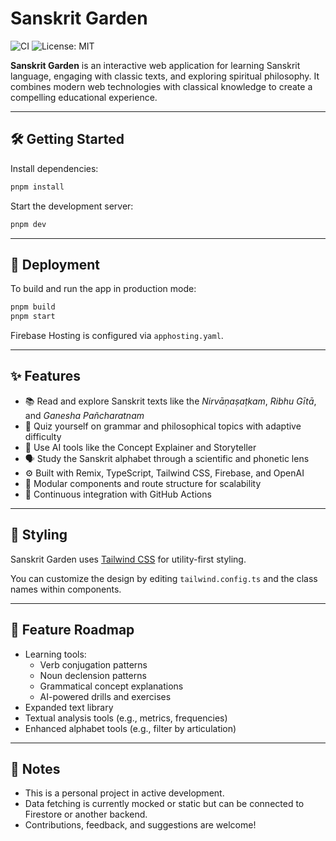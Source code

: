 # Sanskrit Garden

![CI](https://github.com/radcliffetech/sanskrit-garden/actions/workflows/ci.yml/badge.svg)
![License: MIT](https://img.shields.io/badge/License-MIT-yellow.svg)

**Sanskrit Garden** is an interactive web application for learning Sanskrit language, engaging with classic texts, and exploring spiritual philosophy. It combines modern web technologies with classical knowledge to create a compelling educational experience.

---

## 🛠 Getting Started

Install dependencies:

```bash
pnpm install
```

Start the development server:

```bash
pnpm dev
```

---

## 🚀 Deployment

To build and run the app in production mode:

```bash
pnpm build
pnpm start
```

Firebase Hosting is configured via `apphosting.yaml`.

---

## ✨ Features

- 📚 Read and explore Sanskrit texts like the _Nirvāṇaṣaṭkam_, _Ribhu Gītā_, and _Ganesha Pañcharatnam_
- 🧠 Quiz yourself on grammar and philosophical topics with adaptive difficulty
- 🤖 Use AI tools like the Concept Explainer and Storyteller
- 🗣️ Study the Sanskrit alphabet through a scientific and phonetic lens
- ⚙️ Built with Remix, TypeScript, Tailwind CSS, Firebase, and OpenAI
- 🧩 Modular components and route structure for scalability
- 🔁 Continuous integration with GitHub Actions

---

## 🎨 Styling

Sanskrit Garden uses [Tailwind CSS](https://tailwindcss.com/) for utility-first styling.

You can customize the design by editing `tailwind.config.ts` and the class names within components.

---

## 🧭 Feature Roadmap

- Learning tools:
  - Verb conjugation patterns
  - Noun declension patterns
  - Grammatical concept explanations
  - AI-powered drills and exercises
- Expanded text library
- Textual analysis tools (e.g., metrics, frequencies)
- Enhanced alphabet tools (e.g., filter by articulation)

---

## 📝 Notes

- This is a personal project in active development.
- Data fetching is currently mocked or static but can be connected to Firestore or another backend.
- Contributions, feedback, and suggestions are welcome!
